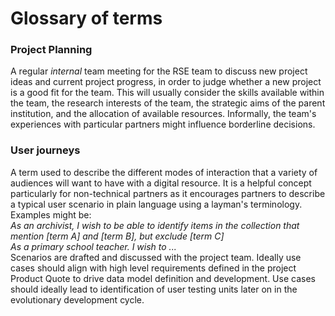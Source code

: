 
# Glossary of terms

### Project Planning
A regular *internal* team meeting for the RSE team to discuss new project ideas and current project progress, in order to judge whether a new project is a good fit for the team. This will usually consider the skills available within the team, the research interests of the team, the strategic aims of the parent institution, and the allocation of available resources. Informally, the team's experiences with particular partners might influence borderline decisions.

### User journeys
A term used to describe the different modes of interaction that a variety of audiences will want to have with a digital resource. It is a helpful concept particularly for non-technical partners as it encourages partners to describe a typical user scenario in plain language using a layman's terminology. Examples might be:  
*As an archivist, I wish to be able to identify items in the collection that mention [term A] and [term B], but exclude [term C]*  
*As a primary school teacher. I wish to ...*  
Scenarios are drafted and discussed with the project team. Ideally use cases should align  with high level requirements defined in the project Product Quote to drive data model definition and development.
Use cases should ideally lead to identification of user testing units later on in the evolutionary development cycle.
<!--stackedit_data:
eyJoaXN0b3J5IjpbLTE4NDYzNDE1OTgsLTc0Mjg2MDQxN119
-->
